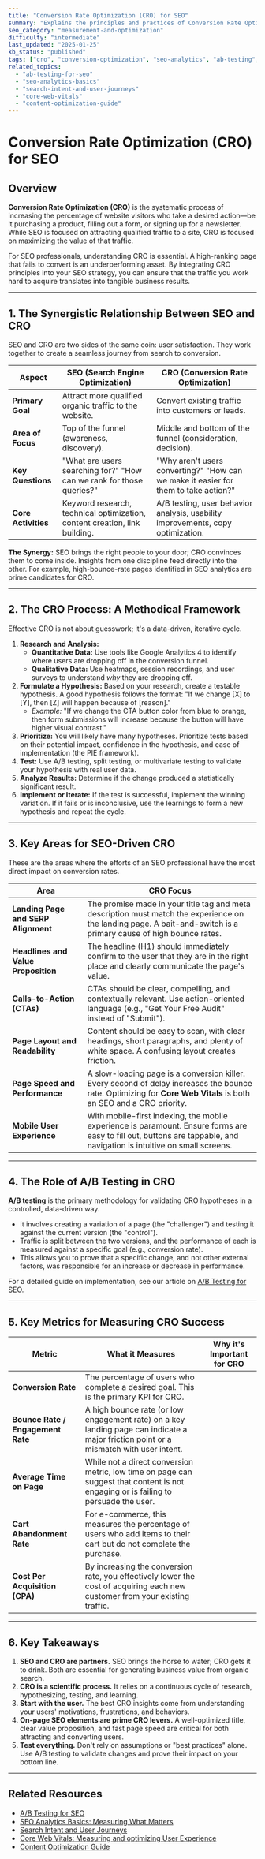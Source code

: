 ```yaml
---
title: "Conversion Rate Optimization (CRO) for SEO"
summary: "Explains the principles and practices of Conversion Rate Optimization and its synergistic relationship with SEO to turn organic traffic into business value."
seo_category: "measurement-and-optimization"
difficulty: "intermediate"
last_updated: "2025-01-25"
kb_status: "published"
tags: ["cro", "conversion-optimization", "seo-analytics", "ab-testing", "user-experience", "kpis", "ux"]
related_topics:
  - "ab-testing-for-seo"
  - "seo-analytics-basics"
  - "search-intent-and-user-journeys"
  - "core-web-vitals"
  - "content-optimization-guide"
---
```


# Conversion Rate Optimization (CRO) for SEO

## Overview

**Conversion Rate Optimization (CRO)** is the systematic process of increasing the percentage of website visitors who take a desired action—be it purchasing a product, filling out a form, or signing up for a newsletter. While SEO is focused on attracting qualified traffic to a site, CRO is focused on maximizing the value of that traffic.

For SEO professionals, understanding CRO is essential. A high-ranking page that fails to convert is an underperforming asset. By integrating CRO principles into your SEO strategy, you can ensure that the traffic you work hard to acquire translates into tangible business results.

---

## 1. The Synergistic Relationship Between SEO and CRO

SEO and CRO are two sides of the same coin: user satisfaction. They work together to create a seamless journey from search to conversion.

| Aspect | SEO (Search Engine Optimization) | CRO (Conversion Rate Optimization) |
|---|---|---|
| **Primary Goal** | Attract more qualified organic traffic to the website. | Convert existing traffic into customers or leads. |
| **Area of Focus** | Top of the funnel (awareness, discovery). | Middle and bottom of the funnel (consideration, decision). |
| **Key Questions** | "What are users searching for?" "How can we rank for those queries?" | "Why aren't users converting?" "How can we make it easier for them to take action?" |
| **Core Activities** | Keyword research, technical optimization, content creation, link building. | A/B testing, user behavior analysis, usability improvements, copy optimization. |

**The Synergy:** SEO brings the right people to your door; CRO convinces them to come inside. Insights from one discipline feed directly into the other. For example, high-bounce-rate pages identified in SEO analytics are prime candidates for CRO.

---

## 2. The CRO Process: A Methodical Framework

Effective CRO is not about guesswork; it's a data-driven, iterative cycle.

1.  **Research and Analysis:**
    -   **Quantitative Data:** Use tools like Google Analytics 4 to identify where users are dropping off in the conversion funnel.
    -   **Qualitative Data:** Use heatmaps, session recordings, and user surveys to understand *why* they are dropping off.
2.  **Formulate a Hypothesis:** Based on your research, create a testable hypothesis. A good hypothesis follows the format: "If we change [X] to [Y], then [Z] will happen because of [reason]."
    -   *Example:* "If we change the CTA button color from blue to orange, then form submissions will increase because the button will have higher visual contrast."
3.  **Prioritize:** You will likely have many hypotheses. Prioritize tests based on their potential impact, confidence in the hypothesis, and ease of implementation (the PIE framework).
4.  **Test:** Use A/B testing, split testing, or multivariate testing to validate your hypothesis with real user data.
5.  **Analyze Results:** Determine if the change produced a statistically significant result.
6.  **Implement or Iterate:** If the test is successful, implement the winning variation. If it fails or is inconclusive, use the learnings to form a new hypothesis and repeat the cycle.

---

## 3. Key Areas for SEO-Driven CRO

These are the areas where the efforts of an SEO professional have the most direct impact on conversion rates.

| Area | CRO Focus |
|---|---|
| **Landing Page and SERP Alignment** | The promise made in your title tag and meta description must match the experience on the landing page. A bait-and-switch is a primary cause of high bounce rates. |
| **Headlines and Value Proposition** | The headline (H1) should immediately confirm to the user that they are in the right place and clearly communicate the page's value. |
| **Calls-to-Action (CTAs)** | CTAs should be clear, compelling, and contextually relevant. Use action-oriented language (e.g., "Get Your Free Audit" instead of "Submit"). |
| **Page Layout and Readability** | Content should be easy to scan, with clear headings, short paragraphs, and plenty of white space. A confusing layout creates friction. |
| **Page Speed and Performance** | A slow-loading page is a conversion killer. Every second of delay increases the bounce rate. Optimizing for **Core Web Vitals** is both an SEO and a CRO priority. |
| **Mobile User Experience** | With mobile-first indexing, the mobile experience is paramount. Ensure forms are easy to fill out, buttons are tappable, and navigation is intuitive on small screens. |

---

## 4. The Role of A/B Testing in CRO

**A/B testing** is the primary methodology for validating CRO hypotheses in a controlled, data-driven way.
-   It involves creating a variation of a page (the "challenger") and testing it against the current version (the "control").
-   Traffic is split between the two versions, and the performance of each is measured against a specific goal (e.g., conversion rate).
-   This allows you to prove that a specific change, and not other external factors, was responsible for an increase or decrease in performance.

For a detailed guide on implementation, see our article on [A/B Testing for SEO](ab-testing-for-seo.md).

---

## 5. Key Metrics for Measuring CRO Success

| Metric | What it Measures | Why it's Important for CRO |
|---|---|---|
| **Conversion Rate** | The percentage of users who complete a desired goal. This is the primary KPI for CRO. |
| **Bounce Rate / Engagement Rate** | A high bounce rate (or low engagement rate) on a key landing page can indicate a major friction point or a mismatch with user intent. |
| **Average Time on Page**| While not a direct conversion metric, low time on page can suggest that content is not engaging or is failing to persuade the user. |
| **Cart Abandonment Rate** | For e-commerce, this measures the percentage of users who add items to their cart but do not complete the purchase. |
| **Cost Per Acquisition (CPA)** | By increasing the conversion rate, you effectively lower the cost of acquiring each new customer from your existing traffic. |

---

## 6. Key Takeaways

1.  **SEO and CRO are partners.** SEO brings the horse to water; CRO gets it to drink. Both are essential for generating business value from organic search.
2.  **CRO is a scientific process.** It relies on a continuous cycle of research, hypothesizing, testing, and learning.
3.  **Start with the user.** The best CRO insights come from understanding your users' motivations, frustrations, and behaviors.
4.  **On-page SEO elements are prime CRO levers.** A well-optimized title, clear value proposition, and fast page speed are critical for both attracting and converting users.
5.  **Test everything.** Don't rely on assumptions or "best practices" alone. Use A/B testing to validate changes and prove their impact on your bottom line.

---

## Related Resources
- [A/B Testing for SEO](ab-testing-for-seo.md)
- [SEO Analytics Basics: Measuring What Matters](1_seo-analytics-basics.md)
- [Search Intent and User Journeys](Knowledge/SEO/1_research-and-strategy/2_search-intent-and-user-journeys.md)
- [Core Web Vitals: Measuring and optimizing User Experience](Knowledge/SEO/3_technical-seo/3_core-web-vitals.md)
- [Content Optimization Guide](Knowledge/SEO/2_content-and-on-page/7_content-optimization-guide.md)
